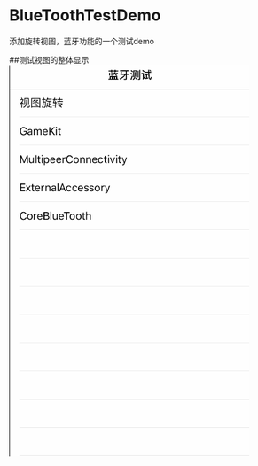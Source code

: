 # BlueToothTestDemo
添加旋转视图，蓝牙功能的一个测试demo

##测试视图的整体显示
![动态图展示](https://github.com/zhangjiang1203/BlueToothTestDemo/blob/master/rotationGif.gif "动态图")

